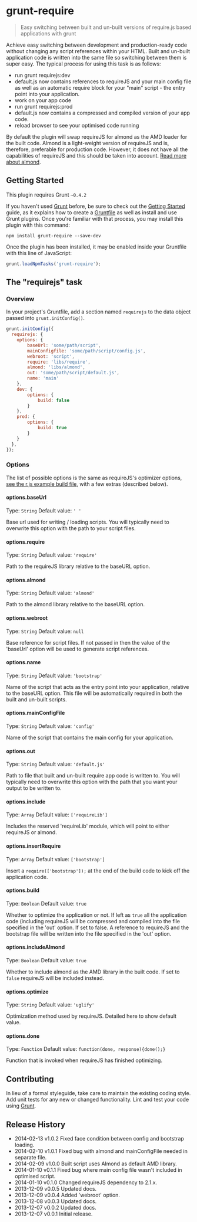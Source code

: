 # grunt-require

> Easy switching between built and un-built versions of require.js based applications with grunt

Achieve easy switching between development and production-ready code without changing any script references within your HTML. Built and un-built application code is written into the same file so switching between them is super easy. The typical process for using this task is as follows:

- run grunt requirejs:dev
- default.js now contains references to requireJS and your main config file as well as an automatic require block for your "main" script - the entry point into your application.
- work on your app code
- run grunt requirejs:prod
- default.js now contains a compressed and compiled version of your app code.
- reload browser to see your optimised code running

By default the plugin will swap requireJS for almond as the AMD loader for the built code. Almond is a light-weight version of requireJS and is, therefore, preferable for production code. However, it does not have all the capabilities of requireJS and this should be taken into account. [Read more about almond](https://github.com/jrburke/almond).

## Getting Started
This plugin requires Grunt `~0.4.2`

If you haven't used [Grunt](http://gruntjs.com/) before, be sure to check out the [Getting Started](http://gruntjs.com/getting-started) guide, as it explains how to create a [Gruntfile](http://gruntjs.com/sample-gruntfile) as well as install and use Grunt plugins. Once you're familiar with that process, you may install this plugin with this command:

```shell
npm install grunt-require --save-dev
```

Once the plugin has been installed, it may be enabled inside your Gruntfile with this line of JavaScript:

```js
grunt.loadNpmTasks('grunt-require');
```

## The "requirejs" task

### Overview
In your project's Gruntfile, add a section named `requirejs` to the data object passed into `grunt.initConfig()`.

```js
grunt.initConfig({
  requirejs: {
    options: {
        baseUrl: 'some/path/script',
        mainConfigfile: 'some/path/script/config.js',
        webroot: 'script',
		require: 'libs/require',
		almond: 'libs/almond',
        out: 'some/path/script/default.js',
        name: 'main'
    },
    dev: {
		options: {
			build: false
		}
    },
    prod: {
		options: {
			build: true
		}
    }
  },
});
```

### Options
The list of possible options is the same as requireJS's optimizer options, [see the r.js example build file](https://github.com/jrburke/r.js/blob/master/build/example.build.js), with a few extras (described below).

#### options.baseUrl
Type: `String`
Default value: `' '`

Base url used for writing / loading scripts. You will typically need to overwrite this option with the path to your script files.

#### options.require
Type: `String`
Default value: `'require'`

Path to the requireJS library relative to the baseURL option.

#### options.almond
Type: `String`
Default value: `'almond'`

Path to the almond library relative to the baseURL option.

#### options.webroot
Type: `String`
Default value: `null`

Base reference for script files. If not passed in then the value of the 'baseUrl' option will be used to generate script references.

#### options.name
Type: `String`
Default value: `'bootstrap'`

Name of the script that acts as the entry point into your application, relative to the baseURL option. This file will be automatically required in both the built and un-built scripts.

#### options.mainConfigFile
Type: `String`
Default value: `'config'`

Name of the script that contains the main config for your application.

#### options.out
Type: `String`
Default value: `'default.js'`

Path to file that built and un-built require app code is written to. You will typically need to overwrite this option with the path that you want your output to be written to.

#### options.include
Type: `Array`
Default value: `['requireLib']`

Includes the reserved 'requireLib' module, which will point to either requireJS or almond.

#### options.insertRequire
Type: `Array`
Default value: `['bootstrap']`

Insert a `require(['bootstrap']);` at the end of the build code to kick off the application code.

#### options.build
Type: `Boolean`
Default value: `true`

Whether to optimize the application or not. If left as `true` all the application code (including requireJS will be compressed and compiled into the file specified in the 'out' option. If set to false. A reference to requireJS and the bootstrap file will be written into the file specified in the 'out' option.

#### options.includeAlmond
Type: `Boolean`
Default value: `true`

Whether to include almond as the AMD library in the built code. If set to `false` requireJS will be included instead.

#### options.optimize
Type: `String`
Default value: `'uglify'`

Optimization method used by requireJS. Detailed here to show default value.

#### options.done
Type: `Function`
Default value: `function(done, response){done();}`

Function that is invoked when requireJS has finished optimizing.

## Contributing
In lieu of a formal styleguide, take care to maintain the existing coding style. Add unit tests for any new or changed functionality. Lint and test your code using [Grunt](http://gruntjs.com/).

## Release History
* 2014-02-13    v1.0.2  Fixed face condition between config and bootstrap loading.
* 2014-02-10    v1.0.1  Fixed bug with almond and mainConfigFile needed in separate file.
* 2014-02-09	v1.0.0	Built script uses Almond as default AMD library.
* 2014-01-10	v0.1.1	Fixed bug where main config file wasn't included in optimised script.
* 2014-01-10	v0.1.0	Changed requireJS dependency to 2.1.x.
* 2013-12-09	v0.0.5	Updated docs.
* 2013-12-09	v0.0.4	Added 'webroot' option.
* 2013-12-08	v0.0.3	Updated docs.
* 2013-12-07	v0.0.2	Updated docs.
* 2013-12-07	v0.0.1	Initial release.